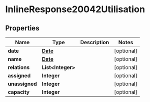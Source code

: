 
# InlineResponse20042Utilisation

## Properties
Name | Type | Description | Notes
------------ | ------------- | ------------- | -------------
**date** | [**Date**](Date.md) |  |  [optional]
**name** | [**Date**](Date.md) |  |  [optional]
**relations** | **List&lt;Integer&gt;** |  |  [optional]
**assigned** | **Integer** |  |  [optional]
**unassigned** | **Integer** |  |  [optional]
**capacity** | **Integer** |  |  [optional]



